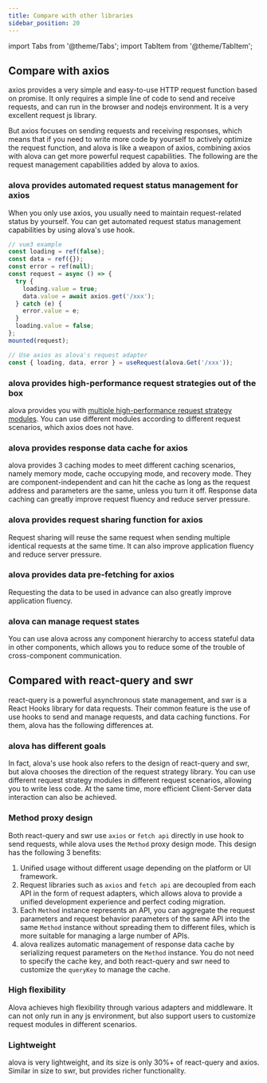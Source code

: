 ```yaml
---
title: Compare with other libraries
sidebar_position: 20
---
```


import Tabs from '@theme/Tabs';
import TabItem from '@theme/TabItem';

## Compare with axios

axios provides a very simple and easy-to-use HTTP request function based on promise. It only requires a simple line of code to send and receive requests, and can run in the browser and nodejs environment. It is a very excellent request js library.

But axios focuses on sending requests and receiving responses, which means that if you need to write more code by yourself to actively optimize the request function, and alova is like a weapon of axios, combining axios with alova can get more powerful request capabilities. The following are the request management capabilities added by alova to axios.

### alova provides automated request status management for axios

When you only use axios, you usually need to maintain request-related status by yourself. You can get automated request status management capabilities by using alova's use hook.

<Tabs>
<TabItem value="1" label="axios only">

```javascript
// vue3 example
const loading = ref(false);
const data = ref({});
const error = ref(null);
const request = async () => {
  try {
    loading.value = true;
    data.value = await axios.get('/xxx');
  } catch (e) {
    error.value = e;
  }
  loading.value = false;
};
mounted(request);
```

</TabItem>
<TabItem value="2" label="axios+alova">

```javascript
// Use axios as alova's request adapter
const { loading, data, error } = useRequest(alova.Get('/xxx'));
```

</TabItem>
</Tabs>

### alova provides high-performance request strategies out of the box

alova provides you with [multiple high-performance request strategy modules](/tutorial/strategy). You can use different modules according to different request scenarios, which axios does not have.

### alova provides response data cache for axios

alova provides 3 caching modes to meet different caching scenarios, namely memory mode, cache occupying mode, and recovery mode. They are component-independent and can hit the cache as long as the request address and parameters are the same, unless you turn it off. Response data caching can greatly improve request fluency and reduce server pressure.

### alova provides request sharing function for axios

Request sharing will reuse the same request when sending multiple identical requests at the same time. It can also improve application fluency and reduce server pressure.

### alova provides data pre-fetching for axios

Requesting the data to be used in advance can also greatly improve application fluency.

### alova can manage request states

You can use alova across any component hierarchy to access stateful data in other components, which allows you to reduce some of the trouble of cross-component communication.

## Compared with react-query and swr

react-query is a powerful asynchronous state management, and swr is a React Hooks library for data requests. Their common feature is the use of use hooks to send and manage requests, and data caching functions. For them, alova has the following differences at.

### alova has different goals

In fact, alova's use hook also refers to the design of react-query and swr, but alova chooses the direction of the request strategy library. You can use different request strategy modules in different request scenarios, allowing you to write less code. At the same time, more efficient Client-Server data interaction can also be achieved.

### Method proxy design

Both react-query and swr use `axios` or `fetch api` directly in use hook to send requests, while alova uses the `Method` proxy design mode. This design has the following 3 benefits:

1. Unified usage without different usage depending on the platform or UI framework.
2. Request libraries such as `axios` and `fetch api` are decoupled from each API in the form of request adapters, which allows alova to provide a unified development experience and perfect coding migration.
3. Each `Method` instance represents an API, you can aggregate the request parameters and request behavior parameters of the same API into the same `Method` instance without spreading them to different files, which is more suitable for managing a large number of APIs.
4. alova realizes automatic management of response data cache by serializing request parameters on the `Method` instance. You do not need to specify the cache key, and both react-query and swr need to customize the `queryKey` to manage the cache.

### High flexibility

Alova achieves high flexibility through various adapters and middleware. It can not only run in any js environment, but also support users to customize request modules in different scenarios.

### Lightweight

alova is very lightweight, and its size is only 30%+ of react-query and axios. Similar in size to swr, but provides richer functionality.
